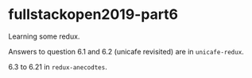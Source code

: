 # fullstackopen2019-part6

Learning some redux.

Answers to question 6.1 and 6.2 (unicafe revisited) are in `unicafe-redux`.

6.3 to 6.21 in `redux-anecodtes`.
